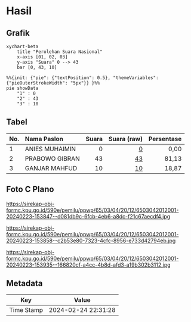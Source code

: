 # Hasil

## Grafik

```mermaid
xychart-beta
    title "Perolehan Suara Nasional"
    x-axis [01, 02, 03]
    y-axis "Suara" 0 --> 43
    bar [0, 43, 10]
```

```mermaid
%%{init: {"pie": {"textPosition": 0.5}, "themeVariables": {"pieOuterStrokeWidth": "5px"}} }%%
pie showData
    "1" : 0
    "2" : 43
    "3" : 10
```

## Tabel

| No. | Nama Paslon    | Suara | Suara (raw) | Persentase |
|:--- |:-------------- | -----:| -----------:| ----------:|
| 1   | ANIES MUHAIMIN | 0     | [0][p-1]    | 0,00       |
| 2   | PRABOWO GIBRAN | 43    | [43][p-2]   | 81,13      |
| 3   | GANJAR MAHFUD  | 10    | [10][p-3]   | 18,87      |


[p-1]: https://github.com/gigit-pemilu/pemilu-2024/blob/main/pilpres/hitung-suara/sub/65-kalimantan-utara/sub/03-nunukan/sub/04-lumbis/sub/2012-semalat/sub/001-tps/sub/paslon-1.txt
[p-2]: https://github.com/gigit-pemilu/pemilu-2024/blob/main/pilpres/hitung-suara/sub/65-kalimantan-utara/sub/03-nunukan/sub/04-lumbis/sub/2012-semalat/sub/001-tps/sub/paslon-2.txt
[p-3]: https://github.com/gigit-pemilu/pemilu-2024/blob/main/pilpres/hitung-suara/sub/65-kalimantan-utara/sub/03-nunukan/sub/04-lumbis/sub/2012-semalat/sub/001-tps/sub/paslon-3.txt

## Foto C Plano

https://sirekap-obj-formc.kpu.go.id/590e/pemilu/ppwp/65/03/04/20/12/6503042012001-20240223-153847--d081db9c-6fcb-4eb6-a8dc-f21c67aecdf4.jpg

https://sirekap-obj-formc.kpu.go.id/590e/pemilu/ppwp/65/03/04/20/12/6503042012001-20240223-153858--c2b53e80-7323-4cfc-8956-e733d42794eb.jpg

https://sirekap-obj-formc.kpu.go.id/590e/pemilu/ppwp/65/03/04/20/12/6503042012001-20240223-153935--166820cf-a4cc-4b8d-afd3-a19b302b3112.jpg


## Metadata

| Key        | Value               |
| ---------- | ------------------- |
| Time Stamp | 2024-02-24 22:31:28 |



